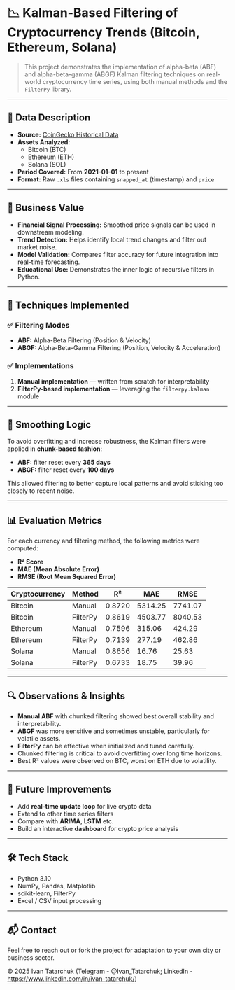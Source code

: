# 📉 Kalman-Based Filtering of Cryptocurrency Trends (Bitcoin, Ethereum, Solana)

> This project demonstrates the implementation of alpha-beta (ABF) and alpha-beta-gamma (ABGF) Kalman filtering techniques on real-world cryptocurrency time series, using both manual methods and the `FilterPy` library.

---

## 📁 Data Description

- **Source:** [CoinGecko Historical Data](https://www.coingecko.com/)
- **Assets Analyzed:**
  - Bitcoin (BTC)
  - Ethereum (ETH)
  - Solana (SOL)
- **Period Covered:** From **2021-01-01** to present
- **Format:** Raw `.xls` files containing `snapped_at` (timestamp) and `price`

---

## 🧭 Business Value

- **Financial Signal Processing:** Smoothed price signals can be used in downstream modeling.
- **Trend Detection:** Helps identify local trend changes and filter out market noise.
- **Model Validation:** Compares filter accuracy for future integration into real-time forecasting.
- **Educational Use:** Demonstrates the inner logic of recursive filters in Python.

---

## 🧠 Techniques Implemented

### ✅ Filtering Modes
- **ABF:** Alpha-Beta Filtering (Position & Velocity)
- **ABGF:** Alpha-Beta-Gamma Filtering (Position, Velocity & Acceleration)

### ✅ Implementations
1. **Manual implementation** — written from scratch for interpretability
2. **FilterPy-based implementation** — leveraging the `filterpy.kalman` module

---

## 🧮 Smoothing Logic

To avoid overfitting and increase robustness, the Kalman filters were applied in **chunk-based fashion**:
- **ABF:** filter reset every **365 days**
- **ABGF:** filter reset every **100 days**

This allowed filtering to better capture local patterns and avoid sticking too closely to recent noise.

---

## 📊 Evaluation Metrics
For each currency and filtering method, the following metrics were computed:

- **R² Score**
- **MAE (Mean Absolute Error)**
- **RMSE (Root Mean Squared Error)**

| Cryptocurrency | Method     | R²     | MAE        | RMSE      |
|----------------|------------|--------|------------|-----------|
| Bitcoin        | Manual     | 0.8720 | 5314.25    | 7741.07   |
| Bitcoin        | FilterPy   | 0.8619 | 4503.77    | 8040.53   |
| Ethereum       | Manual     | 0.7596 | 315.06     | 424.29    |
| Ethereum       | FilterPy   | 0.7139 | 277.19     | 462.86    |
| Solana         | Manual     | 0.8656 | 16.76      | 25.63     |
| Solana         | FilterPy   | 0.6733 | 18.75      | 39.96     |

---

## 🔍 Observations & Insights

- **Manual ABF** with chunked filtering showed best overall stability and interpretability.
- **ABGF** was more sensitive and sometimes unstable, particularly for volatile assets.
- **FilterPy** can be effective when initialized and tuned carefully.
- Chunked filtering is critical to avoid overfitting over long time horizons.
- Best R² values were observed on BTC, worst on ETH due to volatility.

---

## 🚀 Future Improvements

- Add **real-time update loop** for live crypto data
- Extend to other time series filters
- Compare with **ARIMA**, **LSTM** etc.
- Build an interactive **dashboard** for crypto price analysis

---

## 🛠️ Tech Stack

- Python 3.10
- NumPy, Pandas, Matplotlib
- scikit-learn, FilterPy
- Excel / CSV input processing

---

## 📬 Contact

Feel free to reach out or fork the project for adaptation to your own city or business sector.

© 2025 Ivan Tatarchuk (Telegram - @Ivan_Tatarchuk; LinkedIn - https://www.linkedin.com/in/ivan-tatarchuk/)
